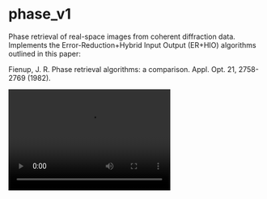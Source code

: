 # phase_v1
Phase retrieval of real-space images from coherent diffraction data. Implements the Error-Reduction+Hybrid Input Output (ER+HIO) algorithms outlined in this paper:

Fienup, J. R. Phase retrieval algorithms: a comparison. Appl. Opt. 21, 2758-2769 (1982).

<video src="media1.mp4" width="320" height="200" controls preload></video>
